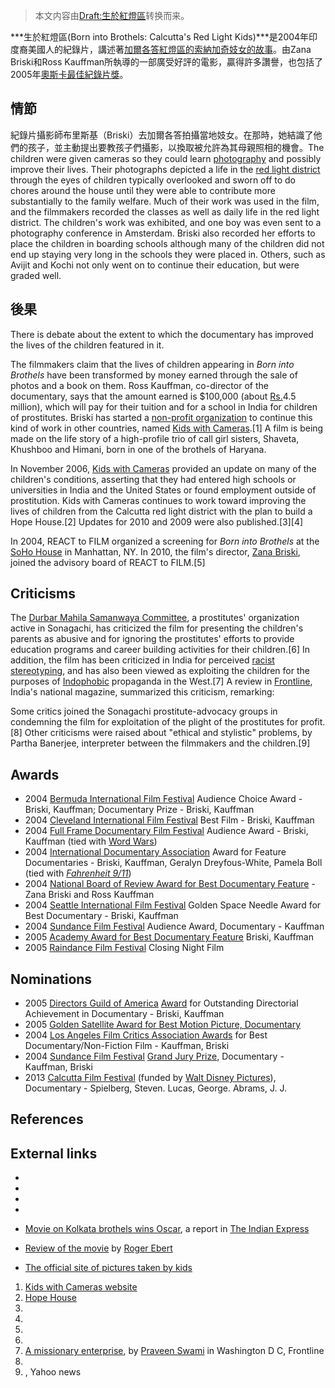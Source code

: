 > 本文内容由[Draft:生於紅燈區](https://zh.wikipedia.org/wiki/Draft:生於紅燈區)转换而来。


***生於紅燈區(Born into Brothels: Calcutta's Red Light Kids)***是2004年印度裔美國人的紀錄片，講述著[加爾各答紅燈區的索納加奇妓女的故事](https://zh.wikipedia.org/wiki/加爾各答 "wikilink")。由Zana Briski和Ross Kauffman所執導的一部廣受好評的電影，贏得許多讚譽，也包括了2005年[奧斯卡最佳紀錄片獎](../Page/奥斯卡最佳纪录片奖.md "wikilink")。

## 情節

紀錄片攝影師布里斯基（Briski）去加爾各答拍攝當地妓女。在那時，她結識了他們的孩子，並主動提出要教孩子們攝影，以換取被允許為其母親照相的機會。The children were given cameras so they could learn [photography](https://zh.wikipedia.org/wiki/photography "wikilink") and possibly improve their lives. Their photographs depicted a life in the [red light district](https://zh.wikipedia.org/wiki/red_light_district "wikilink") through the eyes of children typically overlooked and sworn off to do chores around the house until they were able to contribute more substantially to the family welfare. Much of their work was used in the film, and the filmmakers recorded the classes as well as daily life in the red light district. The children's work was exhibited, and one boy was even sent to a photography conference in Amsterdam. Briski also recorded her efforts to place the children in boarding schools although many of the children did not end up staying very long in the schools they were placed in. Others, such as Avijit and Kochi not only went on to continue their education, but were graded well.

## 後果

There is debate about the extent to which the documentary has improved the lives of the children featured in it.

The filmmakers claim that the lives of children appearing in *Born into Brothels* have been transformed by money earned through the sale of photos and a book on them. Ross Kauffman, co-director of the documentary, says that the amount earned is $100,000 (about [Rs.](https://zh.wikipedia.org/wiki/Rupee "wikilink")4.5 million), which will pay for their tuition and for a school in India for children of prostitutes. Briski has started a [non-profit organization](https://zh.wikipedia.org/wiki/NGO "wikilink") to continue this kind of work in other countries, named [Kids with Cameras](https://zh.wikipedia.org/wiki/Kids_with_Cameras "wikilink").\[1\] A film is being made on the life story of a high-profile trio of call girl sisters, Shaveta, Khushboo and Himani, born in one of the brothels of Haryana.

In November 2006, [Kids with Cameras](https://zh.wikipedia.org/wiki/Kids_with_Cameras "wikilink") provided an update on many of the children's conditions, asserting that they had entered high schools or universities in India and the United States or found employment outside of prostitution. Kids with Cameras continues to work toward improving the lives of children from the Calcutta red light district with the plan to build a Hope House.\[2\] Updates for 2010 and 2009 were also published.\[3\]\[4\]

In 2004, REACT to FILM organized a screening for *Born into Brothels* at the [SoHo House](https://zh.wikipedia.org/wiki/Soho_House_\(club\) "wikilink") in Manhattan, NY. In 2010, the film's director, [Zana Briski](https://zh.wikipedia.org/wiki/Zana_Briski "wikilink"), joined the advisory board of REACT to FILM.\[5\]

## Criticisms

The [Durbar Mahila Samanwaya Committee](https://zh.wikipedia.org/wiki/Durbar_Mahila_Samanwaya_Committee "wikilink"), a prostitutes' organization active in Sonagachi, has criticized the film for presenting the children's parents as abusive and for ignoring the prostitutes' efforts to provide education programs and career building activities for their children.\[6\] In addition, the film has been criticized in India for perceived [racist](https://zh.wikipedia.org/wiki/racist "wikilink") [stereotyping](https://zh.wikipedia.org/wiki/stereotyping "wikilink"), and has also been viewed as exploiting the children for the purposes of [Indophobic](https://zh.wikipedia.org/wiki/Indophobia "wikilink") propaganda in the West.\[7\] A review in [Frontline](https://zh.wikipedia.org/wiki/Frontline_\(magazine\) "wikilink"), India's national magazine, summarized this criticism, remarking:

Some critics joined the Sonagachi prostitute-advocacy groups in condemning the film for exploitation of the plight of the prostitutes for profit.\[8\] Other criticisms were raised about "ethical and stylistic" problems, by Partha Banerjee, interpreter between the filmmakers and the children.\[9\]

## Awards

  - 2004 [Bermuda International Film Festival](https://zh.wikipedia.org/wiki/Bermuda_International_Film_Festival "wikilink") Audience Choice Award - Briski, Kauffman; Documentary Prize - Briski, Kauffman
  - 2004 [Cleveland International Film Festival](https://zh.wikipedia.org/wiki/Cleveland_International_Film_Festival "wikilink") Best Film - Briski, Kauffman
  - 2004 [Full Frame Documentary Film Festival](https://zh.wikipedia.org/wiki/Full_Frame_Documentary_Film_Festival "wikilink") Audience Award - Briski, Kauffman (tied with [Word Wars](https://zh.wikipedia.org/wiki/Word_Wars "wikilink"))
  - 2004 [International Documentary Association](https://zh.wikipedia.org/wiki/International_Documentary_Association "wikilink") Award for Feature Documentaries - Briski, Kauffman, Geralyn Dreyfous-White, Pamela Boll (tied with *[Fahrenheit 9/11](https://zh.wikipedia.org/wiki/Fahrenheit_9/11 "wikilink")*)
  - 2004 [National Board of Review Award for Best Documentary Feature](https://zh.wikipedia.org/wiki/National_Board_of_Review_Award_for_Best_Documentary_Feature "wikilink") - Zana Briski and Ross Kauffman
  - 2004 [Seattle International Film Festival](https://zh.wikipedia.org/wiki/Seattle_International_Film_Festival#Golden_Space_Needle_\(Best_Film\)_and_SIFF_Awards_for_Best_Short_and_Documentary "wikilink") Golden Space Needle Award for Best Documentary - Briski, Kauffman
  - 2004 [Sundance Film Festival](https://zh.wikipedia.org/wiki/Sundance_Film_Festival "wikilink") Audience Award, Documentary - Kauffman
  - 2005 [Academy Award for Best Documentary Feature](https://zh.wikipedia.org/wiki/Academy_Award_for_Best_Documentary_Feature "wikilink") Briski, Kauffman
  - 2005 [Raindance Film Festival](https://zh.wikipedia.org/wiki/Raindance_Film_Festival "wikilink") Closing Night Film

## Nominations

  - 2005 [Directors Guild of America](https://zh.wikipedia.org/wiki/Directors_Guild_of_America "wikilink") [Award](https://zh.wikipedia.org/wiki/Directors_Guild_of_America_Awards "wikilink") for Outstanding Directorial Achievement in Documentary - Briski, Kauffman
  - 2005 [Golden Satellite Award for Best Motion Picture, Documentary](https://zh.wikipedia.org/wiki/Satellite_Award_for_Best_Documentary_Film "wikilink")
  - 2004 [Los Angeles Film Critics Association Awards](https://zh.wikipedia.org/wiki/Los_Angeles_Film_Critics_Association_Awards "wikilink") for Best Documentary/Non-Fiction Film - Kauffman, Briski
  - 2004 [Sundance Film Festival](https://zh.wikipedia.org/wiki/Sundance_Film_Festival "wikilink") [Grand Jury Prize](https://zh.wikipedia.org/wiki/List_of_Sundance_Film_Festival_award_winners "wikilink"), Documentary - Kauffman, Briski
  - 2013 [Calcutta Film Festival](https://zh.wikipedia.org/wiki/Calcutta_Film_Festival "wikilink") (funded by [Walt Disney Pictures](https://zh.wikipedia.org/wiki/Walt_Disney_Pictures "wikilink")), Documentary - Spielberg, Steven. Lucas, George. Abrams, J. J.

## References

## External links

  -
  -
  -
  -
  - [Movie on Kolkata brothels wins Oscar](https://web.archive.org/web/20050307235709/http://www.expressindia.com/fullstory.php?newsid=42484), a report in [The Indian Express](https://zh.wikipedia.org/wiki/The_Indian_Express "wikilink")

  - [Review of the movie](http://rogerebert.suntimes.com/apps/pbcs.dll/article?AID=/20050210/REVIEWS/50127004/1023) by [Roger Ebert](https://zh.wikipedia.org/wiki/Roger_Ebert "wikilink")

  - [The official site of pictures taken by kids](https://web.archive.org/web/20051029005312/http://www.kids-with-cameras.org/home/)

1.  [Kids with Cameras website](http://kids-with-cameras.org)
2.  [Hope House](http://www.kids-with-cameras.org/school/)
3.
4.
5.
6.
7.  [A missionary enterprise](http://www.hindu.com/fline/fl2208/stories/20050422000408100.htm), by [Praveen Swami](https://zh.wikipedia.org/wiki/Praveen_Swami "wikilink") in Washington D C, Frontline
8.
9.  , Yahoo news